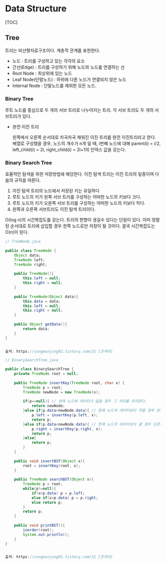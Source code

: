 # Data Structure



[TOC]

## Tree

 트리는 비선형자료구조이다. 계층적 관계를 표현한다. 

- 노드 : 트리를 구성하고 있는 각각의 요소
- 간선(Edge) : 트리를 구성하기 위해 노드와 노드를 연결하는 선
- Root Node : 최상위에 있는 노드
- Leaf Node(단말노드) : 하위에 다른 노드가 연결되지 않은 노드
- Internal Node : 단말노드를 제외한 모든 노드.



### Binary Tree

 루트 노드를 중심으로 두 개의 서브 트리로 나누어지는 트리. 각 서브 트리도 두 개의 서브트리가 있다. 

- 완전 이진 트리

  왼쪽에서 오른쪽 순서대로 차곡차곡 채워진 이진 트리를 완전 이진트리라고 한다. 배열로 구성했을 경우, 노드의 개수가 n개 일 때, i번째 노드에 대해 parent(i) = i/2, left_child(i) = 2i, right_child(i) = 2i+1의 인덱스 값을 갖는다.

### Binary Search Tree

 효율적인 탐색을 위한 저장방법에 해당한다. 이진 탐색 트리는 이진 트리의 일종이며 다음의 규칙을 따른다.

1. 이진 탐색 트리의 노드에서 저장된 키는 유일하다
2. 루트 노드의 키가 왼쪽 서브 트리를 구성하는 어떠한 노드의 키보다 크다.
3. 루트 노드의 키가 오른쪽 서브 트리를 구성하는 어떠한 노드의 키보다 작다.
4. 왼쪽과 오른쪽 서브트리도 이진 탐색 트리이다.

 O(log n)의 시간복잡도를 갖는다. 트리의 편향이 생길수 있다는 단점이 있다. 이미 정렬된 순서대로 트리에 삽입할 경우 한쪽 노드로만 저장이 될 것이다. 결국 시간복잡도는 O(n)이 된다.



``` java
// TreeNode.java
 
public class TreeNode {
    Object data;
    TreeNode left;
    TreeNode right;
    
    public TreeNode(){
        this.left = null;
        this.right = null;
    }
    
    public TreeNode(Object data){
        this.data = data;
        this.left = null;
        this.right = null;
    }
    
    public Object getData(){
        return data;
    }
}


출처: https://songeunjung92.tistory.com/31 [은져미]
```



``` java
// BinarySearchTree.java

public class BinarySearchTree {
    private TreeNode root = null;
    
    public TreeNode insertKey(TreeNode root, char x) {
        TreeNode p = root;
        TreeNode newNode = new TreeNode(x);
        
        if(p==null){ // 현재 노드에 데이터가 없을 경우 그 자리를 차지한다.
            return newNode;
        }else if(p.data>newNode.data){ // 현재 노드의 데이터보다 작을 경우 왼쪽으로 재귀. 
            p.left = insertKey(p.left, x);
            return p;
        }else if(p.data<newNode.data){ // 현재 노드의 데이터보다 클 경우 오른쪽으로 재귀.
            p.right = insertKey(p.right, x);
            return p;
        }else{ 
            return p;
        }
    }
    
    public void insertBST(Object x){
        root = insertKey(root, x);
    }
    
    public TreeNode searchBST(Object x){
        TreeNode p = root;
        while(p!=null){
            if(x<p.data) p = p.left;
            else if(x>p.data) p = p.right;
            else return p;
        }
        return p;
    }
    
    public void printBST(){
        inorder(root);
        System.out.println();
    }
}


출처: https://songeunjung92.tistory.com/31 [은져미]
```



